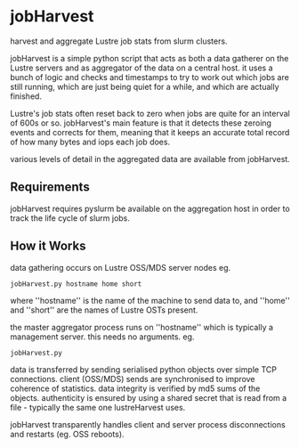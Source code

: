 jobHarvest
==========

harvest and aggregate Lustre job stats from slurm clusters.

jobHarvest is a simple python script that acts as both a data gatherer on the Lustre servers and as aggregator of the data on a central host. it uses a bunch of logic and checks and timestamps to try to work out which jobs are still running, which are just being quiet for a while, and which are actually finished.

Lustre's job stats often reset back to zero when jobs are quite for an interval of 600s or so. jobHarvest's main feature is that it detects these zeroing events and corrects for them, meaning that it keeps an accurate total record of how many bytes and iops each job does.

various levels of detail in the aggregated data are available from jobHarvest.

Requirements
------------

jobHarvest requires pyslurm be available on the aggregation host in order to track the life cycle of slurm jobs.

How it Works
------------

data gathering occurs on Lustre OSS/MDS server nodes eg.

    jobHarvest.py hostname home short

where ''hostname'' is the name of the machine to send data to, and ''home'' and ''short'' are the names of Lustre OSTs present.

the master aggregator process runs on ''hostname'' which is typically a management server. this needs no arguments. eg.

    jobHarvest.py

data is transferred by sending serialised python objects over simple TCP connections. client (OSS/MDS) sends are synchronised to improve coherence of statistics. data integrity is verified by md5 sums of the objects. authenticity is ensured by using a shared secret that is read from a file - typically the same one lustreHarvest uses.

jobHarvest transparently handles client and server process disconnections and restarts (eg. OSS reboots).

